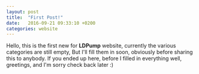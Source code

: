 ```yaml
---
layout: post
title:  "First Post!"
date:   2016-09-21 09:33:10 +0200
categories: website
---
```

Hello, this is the first new for **LDPump** website, currently the various
categories are still empty, But I'll fill them in soon, obviously before sharing
this to anybody. If you ended up here, before I filled in everything well,
greetings, and I'm sorry check back later :)
